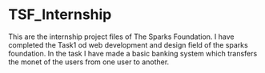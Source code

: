 # TSF_Internship
This are the internship project files of The Sparks Foundation. 
I have completed the Task1 od web development and design field of the sparks foundation. In the task I have made a basic banking system which transfers the monet of the users from one user to another. 
